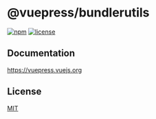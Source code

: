 # @vuepress/bundlerutils

[![npm](https://badgen.net/npm/v/@vuepress/bundlerutils/next)](https://www.npmjs.com/package/@vuepress/bundlerutils)
[![license](https://badgen.net/github/license/vuepress/core)](https://github.com/vuepress/core/blob/main/LICENSE)

## Documentation

https://vuepress.vuejs.org

## License

[MIT](https://github.com/vuepress/core/blob/main/LICENSE)
